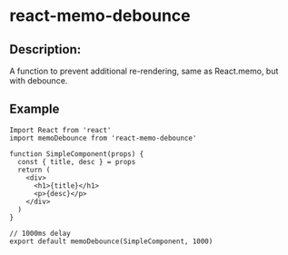 # react-memo-debounce

## Description:

A function to prevent additional re-rendering, same as React.memo, but with debounce.

## Example

```
Import React from 'react'
import memoDebounce from 'react-memo-debounce'

function SimpleComponent(props) {
  const { title, desc } = props
  return (
    <div>
      <h1>{title}</h1>
      <p>{desc}</p>
    </div>
  )
}

// 1000ms delay
export default memoDebounce(SimpleComponent, 1000)
```
